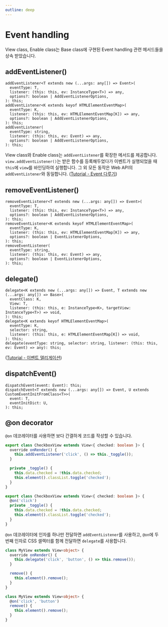 ```yaml
---
outline: deep
---
```


# Event handling

View class, Enable class는 Base class에 구현된 Event handling 관련 메서드들을 상속 받았습니다.

## addEventListener()

```
addEventListener<T extends new (...args: any[]) => Event>(
  eventType: T,
  listener: (this: this, ev: InstanceType<T>) => any,
  options?: boolean | AddEventListenerOptions,
): this;
addEventListener<K extends keyof HTMLElementEventMap>(
  eventType: K,
  listener: (this: this, ev: HTMLElementEventMap[K]) => any,
  options?: boolean | AddEventListenerOptions,
): this;
addEventListener(
  eventType: string,
  listener: (this: this, ev: Event) => any,
  options?: boolean | AddEventListenerOptions,
): this;
```

View class와 Enable class는 `addEventListener`를 확장한 메서드를 제공합니다. `view.addEventListener()`는 받은 함수를 등록해두었다가 이벤트가 실행되었을 때 `this`에 `view`를 바인딩하여 실행합니다. 그 외 모든 동작은 Web API의 `addEventListener`와 동일합니다. ([Tutorial - Event 다루기](/ko/tutorial/event.html))

## removeEventListener()

```
removeEventListener<T extends new (...args: any[]) => Event>(
  eventType: T,
  listener: (this: this, ev: InstanceType<T>) => any,
  options?: boolean | AddEventListenerOptions,
): this;
removeEventListener<K extends keyof HTMLElementEventMap>(
  eventType: K,
  listener: (this: this, ev: HTMLElementEventMap[K]) => any,
  options?: boolean | EventListenerOptions,
): this;
removeEventListener(
  eventType: string,
  listener: (this: this, ev: Event) => any,
  options?: boolean | EventListenerOptions,
): this;
```

## delegate()

```
delegate<K extends new (...args: any[]) => Event, T extends new (...args: any[]) => Base>(
  eventClass: K,
  View: T,
  listener: (this: this, e: InstanceType<K>, targetView: InstanceType<T>) => void,
): this;
delegate<K extends keyof HTMLElementEventMap>(
  eventType: K,
  selector: string,
  listener: (this: this, e: HTMLElementEventMap[K]) => void,
): this;
delegate(eventType: string, selector: string, listener: (this: this, ev: Event) => any): this;
```

([Tutorial - 이벤트 델리게이션](/ko/tutorial/event.html#이벤트-델리게이트))

## dispatchEvent()

```
dispatchEvent(event: Event): this;
dispatchEvent<T extends new (...args: any[]) => Event, U extends CustomEventInitFromClass<T>>(
  event: T,
  eventInitDict: U,
): this;
```

## @on decorator

`@on` 데코레이터를 사용하면 보다 간결하게 코드를 작성할 수 있습니다.

```typescript
export class CheckboxView extends View<{ checked: boolean }> {
  override onRender() {
    this.addEventListener('click', () => this._toggle());
  }

  private _toggle() {
    this.data.checked = !this.data.checked;
    this.element().classList.toggle('checked');
  }
}

export class CheckboxView extends View<{ checked: boolean }> {
  @on('click')
  private _toggle() {
    this.data.checked = !this.data.checked;
    this.element().classList.toggle('checked');
  }
}
```

`@on` 데코레이터에 인자를 하나만 전달하면 `addEventListener`를 사용하고, `@on`에 두 번째 인자로 CSS 셀렉터를 함께 전달하면 `delegate`를 사용합니다.

```typescript
class MyView extends View<object> {
  override onRender() {
    this.delegate('click', 'button', () => this.remove());
  }

  remove() {
    this.element().remove();
  }
}

class MyView extends View<object> {
  @on('click', 'button')
  remove() {
    this.element().remove();
  }
}
```
